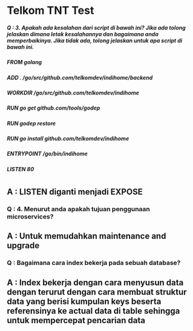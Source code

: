 # Telkom TNT Test

##### Q : 3. Apakah ada kesalahan dari script di bawah ini? Jika ada tolong jelaskan dimana letak kesalahannya dan bagaimana anda memperbaikinya. Jika tidak ada, tolong jelaskan untuk apa script di bawah ini.

##### FROM golang
##### ADD . /go/src/github.com/telkomdev/indihome/backend
##### WORKDIR /go/src/github.com/telkomdev/indihome
##### RUN go get github.com/tools/godep
##### RUN godep restore
##### RUN go install github.com/telkomdev/indihome
##### ENTRYPOINT /go/bin/indihome
##### LISTEN 80
#

## A : LISTEN diganti menjadi EXPOSE

### Q : 4. Menurut anda apakah tujuan penggunaan microservices?
## A : Untuk memudahkan maintenance and upgrade


### Q : Bagaimana cara index bekerja pada sebuah database?

## A : Index bekerja dengan cara menyusun data dengan terurut dengan cara membuat struktur data yang berisi kumpulan keys beserta referensinya ke actual data di table sehingga untuk mempercepat pencarian data


